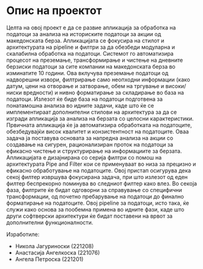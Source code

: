 # Опис на проектот
Целта на овој проект е да се развие апликација за обработка на податоци за анализа на историските податоци за акции од македонската берза. Апликацијата  се фокусира на стилот и архитектурата на pipeline и филтри за да обезбеди модуларна и скалабилна обработка на податоци. Системот го автоматизира процесот на преземање, трансформирање и чистење на дневните берзиски податоци за сите компании на македонската берза во изминатите 10 години. Ова вклучува преземање податоци од надворешни извори, филтрирање само неопходни информации (како датум, цени на отворање и затворање, обем на тргување и високи/ниски вредности) и нивно форматирање за складирање во база на податоци. Излезот ќе биде база на податоци подготвена за понатамошна анализа во идните задачи, каде што ќе се имплементираат дополнителни стилови на архитектура за да се изгради апликација за анализа на берзата со целосни карактеристики.
Првичната апликација ќе ја автоматизира обработката на податоците, обезбедувајќи висок квалитет и конзистентност на податоците. Оваа задача ја поставува основата за напредна анализа на акции со создавање на сигурен, рационализиран проток на податоци за ефикасно чистење и структурирање на информациите за берзата.
Апликацијата е дизајнирана со серија филтри со помош на архитектурата Pipe and Filter кои се применуваат во низа за прецизно и ефикасно обработување на податоците. Овој пристап осигурува дека секој филтер извршува фокусирана задача, при што излезот од еден филтер беспрекорно поминува во следниот филтер како влез. Во секоја фаза, филтрите ќе бидат одговорни за справување со специфични трансформации, од почетно пребарување на податоци до финално форматирање на податоците. Овој pipeline за податоци, исто така, ќе служи како основа за пообемна примена во идните фази, каде што други софтверски архитектури ќе бидат поставени на врвот за дополнителни функционалности.

Изработиле:
 - Никола Јагуриноски (221208)
 - Анастасија Ангелкоска (221076)
 - Ангела Петроска (221201)
